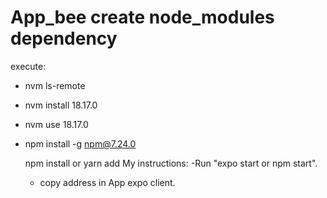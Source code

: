 # App_bee create node_modules dependency
execute:
- nvm ls-remote
- nvm install 18.17.0
- nvm use 18.17.0
- npm install -g npm@7.24.0

  npm install or yarn add
  My instructions:
    -Run "expo start or npm start".
    - copy address in App expo client.

